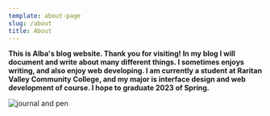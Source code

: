 ```yaml
---
template: about-page
slug: /about
title: About
---
```

**This is Alba's blog website. Thank you for visiting! In my blog I will document and write about many different things. I sometimes enjoys writing, and also enjoy web developing. I am currently a student at Raritan Valley Community College, and my major is interface design and web development of course. I hope to graduate 2023 of Spring.** 

![journal and pen](/assets/mike-tinnion-3ym6i13y9lu-unsplash.jpg)